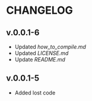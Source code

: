 # CHANGELOG

## v.0.0.1-6

- Updated *how_to_compile.md*
- Updated *LICENSE.md*
- Update *README.md*

## v.0.0.1-5

- Added lost code
